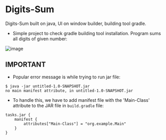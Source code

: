 # Digits-Sum
Digits-Sum built on java, UI on window builder, building tool gradle.

- Simple project to check gradle building tool installation. Program sums all digits of given number:

![image](https://user-images.githubusercontent.com/24220136/226554269-d267bc23-c826-42fc-96be-bc93000a4036.png)

## IMPORTANT 

- Popular error message is while trying to run jar file:

```
$ java -jar untitled-1.0-SNAPSHOT.jar
no main manifest attribute, in untitled-1.0-SNAPSHOT.jar
```

- To handle this, we have to add manifest file with the 'Main-Class' attribute to the JAR file in `build.gradle` file:

```
tasks.jar {
    manifest {
        attributes["Main-Class"] = "org.example.Main"
    }
}

```
